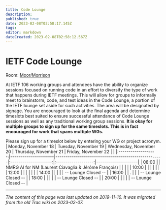 ```yaml
---
title: Code Lounge
description: 
published: true
date: 2023-02-08T02:58:17.145Z
tags: 
editor: markdown
dateCreated: 2023-02-08T02:58:12.567Z
---
```


# IETF Code Lounge
Room: [Moor/Morrison](https://datatracker.ietf.org/meeting/106/floor-plan?room=moor-morrison)

At IETF 106 working groups and attendees have the ability to organize sessions focused on running code in an effort to diversify the type of work that happens during IETF meetings. This will allow for groups to informally meet to brainstorm, code, and test ideas in the Code Lounge, a portion of the IETF lounge set aside for such activities. The area will be designated by signage.
You are encouraged to look at the final agenda and determine timeslots best suited to ensure successful attendance of Code Lounge sessions as well as any traditional working group sessions. **It is okay for multiple groups to sign up for the same timeslots. This is in fact encouraged for work that spans multiple WGs.**

Please sign up for a timeslot below by entering your WG or project acronym.
| Monday, November 18 | Tuesday, November 19 | Wednesday, November 20                               | Thursday, November 21 | Friday, November 22 |                     |
|:-------------------:|----------------------|------------------------------------------------------|:---------------------:|:-------------------:|---------------------|
| 08:00               |                      | NMRG AI for NM (Laurent Ciavaglia & Jérôme François) |                       |                     |                     |
| 10:00               |                      |                                                      |                       |                     |                     |
| 12:00               |                      |                                                      |                       |                     |                     |
| 14:00               |                      |                                                      |                       |                     | -- Lounge Closed -- |
| 16:00               |                      | .                                                    |                       |                     | -- Lounge Closed -- |
| 18:00               |                      |                                                      |                       |                     | -- Lounge Closed -- |
| 20:00               |                      |                                                      |                       |                     | -- Lounge Closed -- |
&nbsp;
&nbsp;
&nbsp;

---

*The content of this page was last updated on 2019-11-10. It was migrated from the old Trac wiki on 2023-02-07.*